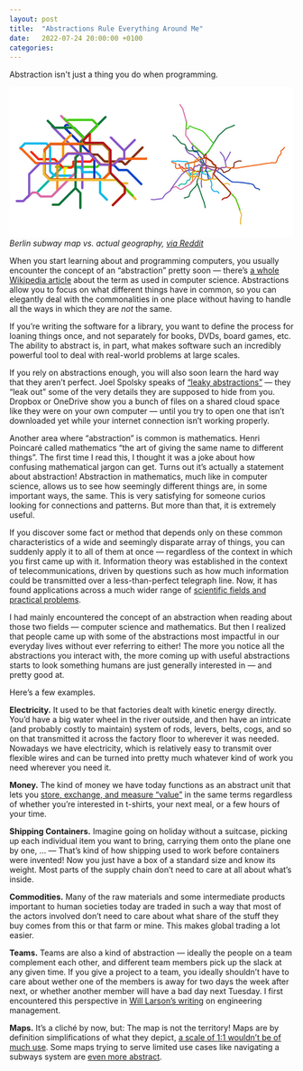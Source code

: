 ```yaml
---
layout: post
title:  "Abstractions Rule Everything Around Me"
date:   2022-07-24 20:00:00 +0100
categories:
---
```


Abstraction isn't just a thing you do when programming.

![](/assets/posts/2022-07-24-abstractions/subway-abstract.jpg)
*Berlin subway map vs. actual geography, [via Reddit](https://www.reddit.com/r/dataisbeautiful/comments/6baefh/berlin_subway_map_compared_to_its_real_geography/)*

When you start learning about and programming computers, you usually encounter the concept of an “abstraction” pretty soon — there’s [a whole Wikipedia article](https://en.wikipedia.org/wiki/Abstraction_(computer_science)) about the term as used in computer science. Abstractions allow you to focus on what different things have in common, so you can elegantly deal with the commonalities in one place without having to handle all the ways in which they are _not_ the same.

If you’re writing the software for a library, you want to define the process for loaning things once, and not separately for books, DVDs, board games, etc. The ability to abstract is, in part, what makes software such an incredibly powerful tool to deal with real-world problems at large scales.

If you rely on abstractions enough, you will also soon learn the hard way that they aren’t perfect. Joel Spolsky speaks of [“leaky abstractions”](https://www.joelonsoftware.com/2002/11/11/the-law-of-leaky-abstractions/) — they “leak out” some of the very details they are supposed to hide from you. Dropbox or OneDrive show you a bunch of files on a shared cloud space like they were on your own computer — until you try to open one that isn’t downloaded yet while your internet connection isn’t working properly.

Another area where “abstraction” is common is mathematics. Henri Poincaré called mathematics “the art of giving the same name to different things”. The first time I read this, I thought it was a joke about how confusing mathematical jargon can get. Turns out it’s actually a statement about abstraction! Abstraction in mathematics, much like in computer science, allows us to see how seemingly different things are, in some important ways, the same. This is very satisfying for someone curios looking for connections and patterns. But more than that, it is extremely useful.

If you discover some fact or method that depends only on these common characteristics of a wide and seemingly disparate array of things, you can suddenly apply it to all of them at once — regardless of the context in which you first came up with it. Information theory was established in the context of telecommunications, driven by questions such as how much information could be transmitted over a less-than-perfect telegraph line. Now, it has found applications across a much wider range of [scientific fields and practical problems](https://en.wikipedia.org/wiki/Information_theory#Applications_to_other_fields).

I had mainly encountered the concept of an abstraction when reading about those two fields — computer science and mathematics. But then I realized that people came up with some of the abstractions most impactful in our everyday lives without ever referring to either! The more you notice all the abstractions you interact with, the more coming up with useful abstractions starts to look something humans are just generally interested in — and pretty good at.

Here’s a few examples.

**Electricity.** It used to be that factories dealt with kinetic energy directly. You’d have a big water wheel in the river outside, and then have an intricate (and probably costly to maintain) system of rods, levers, belts, cogs, and so on that transmitted it across the factory floor to wherever it was needed. Nowadays we have electricity, which is relatively easy to transmit over flexible wires and can be turned into pretty much whatever kind of work you need wherever you need it.

**Money.** The kind of money we have today functions as an abstract unit that lets you [store, exchange, and measure “value”](https://www.stlouisfed.org/education/economic-lowdown-podcast-series/episode-9-functions-of-money) in the same terms regardless of whether you’re interested in t-shirts, your next meal, or a few hours of your time.

**Shipping Containers.** Imagine going on holiday without a suitcase, picking up each individual item you want to bring, carrying them onto the plane one by one, … — That’s kind of how shipping used to work before containers were invented! Now you just have a box of a standard size and know its weight. Most parts of the supply chain don’t need to care at all about what’s inside.

**Commodities.** Many of the raw materials and some intermediate products important to human societies today are traded in such a way that most of the actors involved don’t need to care about what share of the stuff they buy comes from this or that farm or mine. This makes global trading a lot easier.

**Teams.** Teams are also a kind of abstraction — ideally the people on a team complement each other, and different team members pick up the slack at any given time. If you give a project to a team, you ideally shouldn’t have to care about wether one of the members is away for two days the week after next, or whether another member will have a bad day next Tuesday. I first encountered this perspective in [Will Larson’s writing](https://lethain.com/sizing-engineering-teams/) on engineering management.

**Maps.** It’s a cliché by now, but: The map is not the territory! Maps are by definition simplifications of what they depict, [a scale of 1:1 wouldn’t be of much use](https://en.wikipedia.org/wiki/On_Exactitude_in_Science). Some maps trying to serve limited use cases like navigating a subways system are [even more abstract](https://www.moma.org/collection/works/89300).
